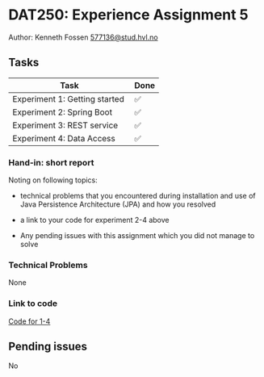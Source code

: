 # DAT250: Experience Assignment 5

Author: Kenneth Fossen 577136@stud.hvl.no

## Tasks

| Task | Done |
| --- | --- |
| Experiment 1: Getting started | :white_check_mark: |
| Experiment 2: Spring Boot | :white_check_mark: |
| Experiment 3: REST service | :white_check_mark: |
| Experiment 4: Data Access | :white_check_mark: |

### Hand-in: short report

Noting on following topics:

- technical problems that you encountered during installation and use of Java Persistence Architecture (JPA) and how you resolved

- a link to your code for experiment 2-4 above

- Any pending issues with this assignment which you did not manage to solve

### Technical Problems

None

### Link to code

[Code for 1-4](gettingstarted/)

## Pending issues

No